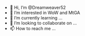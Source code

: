 - 👋 Hi, I’m @Dreamweaver52
- 👀 I’m interested in WoW and MtGA
- 🌱 I’m currently learning ...
- 💞️ I’m looking to collaborate on ...
- 📫 How to reach me ...

<!---
Dreamweaver52/Dreamweaver52 is a ✨ special ✨ repository because its `README.md` (this file) appears on your GitHub profile.
You can click the Preview link to take a look at your changes.
--->
